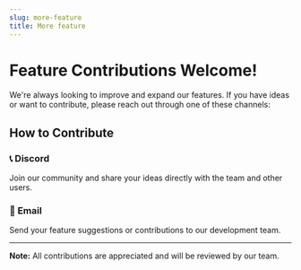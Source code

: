 ```yaml
---
slug: more-feature
title: More feature
---
```


# Feature Contributions Welcome!

We're always looking to improve and expand our features. If you have ideas or want to contribute, please reach out through one of these channels:

## How to Contribute

### 📞 Discord
Join our community and share your ideas directly with the team and other users.

### 📧 Email
Send your feature suggestions or contributions to our development team.

---

**Note:** All contributions are appreciated and will be reviewed by our team.


